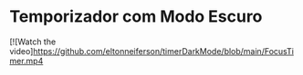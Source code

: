 # Temporizador com Modo Escuro
 
[![Watch the video]https://github.com/eltonneiferson/timerDarkMode/blob/main/FocusTimer.mp4
